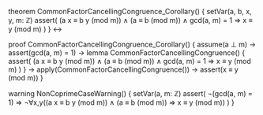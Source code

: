 theorem CommonFactorCancellingCongruence_Corollary() {
  setVar(a, b, x, y, m: ℤ)
  assert(
    (a x ≡ b y (mod m)) ∧
    (a ≡ b (mod m)) ∧
    gcd(a, m) = 1
    ⇒
    x ≡ y (mod m)
  )
} ↔

proof CommonFactorCancellingCongruence_Corollary() {
  assume(a ⊥ m) →
  assert(gcd(a, m) = 1) →
  lemma CommonFactorCancellingCongruence() {
    assert(
      (a x ≡ b y (mod m)) ∧
      (a ≡ b (mod m)) ∧
      gcd(a, m) = 1
      ⇒
      x ≡ y (mod m)
    )
  } →
  apply(CommonFactorCancellingCongruence()) →
  assert(x ≡ y (mod m))
}

warning NonCoprimeCaseWarning() {
  setVar(a, m: ℤ)
  assert(
    ¬(gcd(a, m) = 1)
    ⇒
    ¬∀x,y((a x ≡ b y (mod m)) ∧ (a ≡ b (mod m)) ⇒ x ≡ y (mod m))
  )
}
